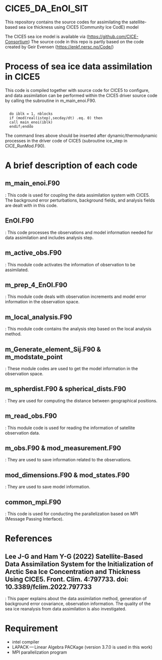 # CICE5_DA_EnOI_SIT
This repository contains the source codes for assimilating the satellite-based sea ice thickness using CICE5 (Community Ice CodE) model 

The CICE5 sea ice model is available via (https://github.com/CICE-Consortium)
The source code in this repo is partly based on the code created by Geir Evensen (https://enkf.nersc.no/Code/)


# Process of sea ice data assimilation in CICE5
This code is compiled together with source code for CICE5 to configure, and data assimilation can be performed within the CICE5 driver source code by calling the subroutine in m_main_enoi.F90.

```

  do iblk = 1, nblocks
  if (mod(real(istep),secday/dt) .eq. 0) then
  call main_enoi(iblk) 
  endif;enddo

```

The command lines above should be inserted after dynamic/thermodynamic processes in the driver code of CICE5 (subroutine ice_step in CICE_RunMod.F90).


# A brief description of each code

## m_main_enoi.F90
: This code is used for coupling the data assimilation system with CICE5.
The background error perturbations, background fields, and analysis fields are dealt with in this code.

## EnOI.F90
: This code processes the observations and model information needed for data assimilation and includes analysis step.

## m_active_obs.F90
: This module code activates the information of observation to be assimilated.

## m_prep_4_EnOI.F90
: This module code deals with observation increments and model error information in the observation space.

## m_local_analysis.F90
: This module code contains the analysis step based on the local analysis method.

## m_Generate_element_Sij.F90  &  m_modstate_point
: These module codes are used to get the model information in the observation space.

## m_spherdist.F90  &  spherical_dists.F90 
: They are used for computing the distance between geographical positions.

## m_read_obs.F90
: This module code is used for reading the information of satellite observation data.

## m_obs.F90  &  mod_measurement.F90
: They are used to save information related to the observations.

## mod_dimensions.F90  &  mod_states.F90
: They are used to save model information.

## common_mpi.F90
: This code is used for conducting the parallelization based on MPI (Message Passing Interface).


# References
## Lee J-G and Ham Y-G (2022) Satellite-Based Data Assimilation System for the Initialization of Arctic Sea Ice Concentration and Thickness Using CICE5. Front. Clim. 4:797733. doi: 10.3389/fclim.2022.797733
: This paper explains about the data assimilation method, generation of background error covariance, observation information. The quality of the sea ice reanalysis from data assimilation is also investigated.


# Requirement 
* intel compiler
* LAPACK — Linear Algebra PACKage (version 3.7.0 is used in this work)
* MPI parallelization program
